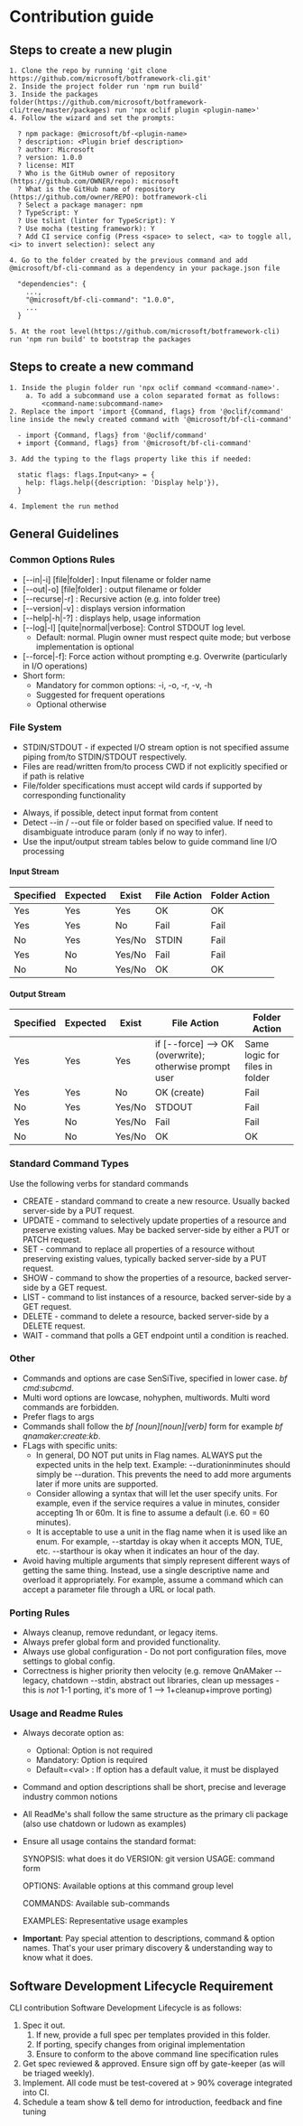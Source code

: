 # Contribution guide

## Steps to create a new plugin

    1. Clone the repo by running 'git clone https://github.com/microsoft/botframework-cli.git'
    2. Inside the project folder run 'npm run build'
    3. Inside the packages folder(https://github.com/microsoft/botframework-cli/tree/master/packages) run 'npx oclif plugin <plugin-name>'
    4. Follow the wizard and set the prompts:
    
      ? npm package: @microsoft/bf-<plugin-name>
      ? description: <Plugin brief description>
      ? author: Microsoft
      ? version: 1.0.0
      ? license: MIT
      ? Who is the GitHub owner of repository (https://github.com/OWNER/repo): microsoft
      ? What is the GitHub name of repository (https://github.com/owner/REPO): botframework-cli
      ? Select a package manager: npm
      ? TypeScript: Y
      ? Use tslint (linter for TypeScript): Y
      ? Use mocha (testing framework): Y
      ? Add CI service config (Press <space> to select, <a> to toggle all, <i> to invert selection): select any
    
    4. Go to the folder created by the previous command and add @microsoft/bf-cli-command as a dependency in your package.json file
    
      "dependencies": {
        ...,
        "@microsoft/bf-cli-command": "1.0.0",
        ...
      }   
    
    5. At the root level(https://github.com/microsoft/botframework-cli) run 'npm run build' to bootstrap the packages

## Steps to create a new command
    1. Inside the plugin folder run 'npx oclif command <command-name>'. 
    	a. To add a subcommand use a colon separated format as follows: 
    		<command-name:subcommand-name>
    2. Replace the import 'import {Command, flags} from '@oclif/command' line inside the newly created command with '@microsoft/bf-cli-command'
    
      - import {Command, flags} from '@oclif/command'
      + import {Command, flags} from '@microsoft/bf-cli-command'
    
    3. Add the typing to the flags property like this if needed:
    
      static flags: flags.Input<any> = {
        help: flags.help({description: 'Display help'}),
      }
    
    4. Implement the run method

## General Guidelines

### Common Options Rules

* [--in|-i] [file|folder]  : Input filename or folder name
* [--out|-o] [file|folder] : output filename or folder
* [--recurse|-r] : Recursive action (e.g. into folder tree)
* [--version|-v] : displays version information
* [--help|-h|-?] : displays help, usage information
* [--log|-l]  [quite|normal|verbose]: Control STDOUT log level. 
  * Default: normal. Plugin owner must respect quite mode; but verbose implementation is optional
* \[--force|-f\]: Force action without prompting e.g. Overwrite (particularly in I/O operations)
* Short form:
  * Mandatory for common options: -i, -o, -r, -v, -h 
  * Suggested for frequent operations 
  * Optional otherwise

### File System

* STDIN/STDOUT - if expected I/O stream option is not specified assume piping from/to STDIN/STDOUT respectively.
* Files are read/written from/to process CWD if not explicitly specified or if path is relative
* File/folder specifications must accept wild cards if supported by corresponding functionality

- Always, if possible, detect input format from content 
- Detect --in / --out file or folder based on specified value. If need to disambiguate introduce param (only if no way to infer).
- Use the input/output stream tables below to guide command line I/O processing



#### Input Stream

| Specified | Expected | Exist  | File Action | Folder Action |
| --------- | -------- | ------ | ----------- | ------------- |
| Yes       | Yes      | Yes    | OK          | OK            |
| Yes       | Yes      | No     | Fail        | Fail          |
| No        | Yes      | Yes/No | STDIN       | Fail          |
| Yes       | No       | Yes/No | Fail        | Fail          |
| No        | No       | Yes/No | OK          | OK            |



#### Output Stream

| Specified | Expected | Exist  | File Action                                            | Folder Action                  |
| --------- | -------- | ------ | ------------------------------------------------------ | ------------------------------ |
| Yes       | Yes      | Yes    | if [--force] --> OK (overwrite); otherwise prompt user | Same logic for files in folder |
| Yes       | Yes      | No     | OK (create)                                            | Fail                           |
| No        | Yes      | Yes/No | STDOUT                                                 | Fail                           |
| Yes       | No       | Yes/No | Fail                                                   | Fail                           |
| No        | No       | Yes/No | OK                                                     | OK                             |






### Standard Command Types

Use the following verbs for standard commands

- CREATE - standard command to create a new resource. Usually backed server-side by a PUT request.
- UPDATE - command to selectively update properties of a resource and preserve existing values. May be backed server-side by either a PUT or PATCH request.
- SET - command to replace all properties of a resource without preserving existing values, typically backed server-side by a PUT request.
- SHOW - command to show the properties of a resource, backed server-side by a GET request.
- LIST - command to list instances of a resource, backed server-side by a GET request.
- DELETE - command to delete a resource, backed server-side by a DELETE request.
- WAIT - command that polls a GET endpoint until a condition is reached. 

### Other

* Commands and options are case SenSiTive, specified in lower case. *bf cmd:subcmd*.
* Multi word options are lowcase, nohyphen, multiwords. Multi word commands are forbidden.
* Prefer flags to args
* Commands shall follow the *bf \[noun\]\[noun\]\[verb\]* form for example *bf qnamaker:create:kb*. 
* FLags with specific units: 
  * In general, DO NOT put units in Flag names. ALWAYS put the expected units in the help text. Example: --durationinminutes should simply be --duration. This prevents the need to add more arguments later if more units are supported. 
  * Consider allowing a syntax that will let the user specify units. For example, even if the service requires a value in minutes, consider accepting 1h or 60m. It is fine to assume a default (i.e. 60 = 60 minutes).
  * It is acceptable to use a unit in the flag name when it is used like an enum. For example, --startday is okay when it accepts MON, TUE, etc. --starthour is okay when it indicates an hour of the day.
* Avoid having multiple arguments that simply represent different ways of getting the same thing. Instead, use a single descriptive name and overload it appropriately. For example, assume a command which can accept a parameter file through a URL or local path.

### Porting Rules

* Always cleanup, remove redundant, or legacy items.
* Always prefer global form and provided functionality.
* Always use global configuration - Do not port configuration files, move settings to global config.
* Correctness is higher priority then velocity (e.g. remove QnAMaker --legacy, chatdown --stdin, abstract out libraries, clean up messages - this is *not* 1-1 porting, it's more of 1 --> 1+cleanup+improve porting)

### Usage and Readme Rules

* Always decorate option as:

  * Optional: Option is not required
  * Mandatory: Option is required
  * Default=\<val\> : If option has a default value, it must be displayed

* Command and option descriptions shall be short, precise and leverage industry common notions

* All ReadMe's shall follow the same structure as the primary cli package (also use chatdown or ludown as examples)

* Ensure all usage contains the standard format:

  SYNOPSIS: what does it do
  VERSION:  git version
  USAGE:  command form

  OPTIONS: Available options at this command group level

  COMMANDS: Available sub-commands

  EXAMPLES: Representative usage examples

* **Important**: Pay special attention to descriptions, command & option names. That's your user primary discovery & understanding way to know what it does. 



## Software Development Lifecycle Requirement

CLI contribution Software Development Lifecycle is as follows:

1. Spec it out. 
   1. If new, provide a full spec per templates provided in this folder.
   2. If porting, specify changes from original implementation
   3. Ensure to conform to the above command line specification rules
2. Get spec reviewed & approved. Ensure sign off by gate-keeper (as will be triaged weekly).
3. Implement. All code must be test-covered at > 90% coverage integrated into CI. 
4. Schedule a team show & tell demo for introduction, feedback and fine tuning

